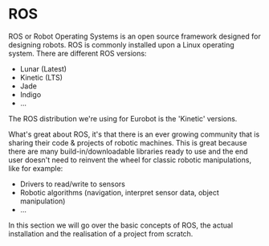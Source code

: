 # ROS

ROS or Robot Operating Systems is an open source framework designed for designing robots.
ROS is commonly installed upon a Linux operating system.
There are different ROS versions:
* Lunar (Latest)
* Kinetic (LTS)
* Jade
* Indigo
* ...

The ROS distribution we're using for Eurobot is the 'Kinetic' versions.

What's great about ROS, it's that there is an ever growing community that is sharing their code & projects of robotic machines. This is great because there are many build-in/downloadable libraries ready to use and the end user doesn't need to reinvent the wheel for classic robotic manipulations, like for example:
* Drivers to read/write to sensors
* Robotic algorithms (navigation, interpret sensor data, object manipulation)
* ...

In this section we will go over the basic concepts of ROS, the actual installation and the realisation of a project from scratch.